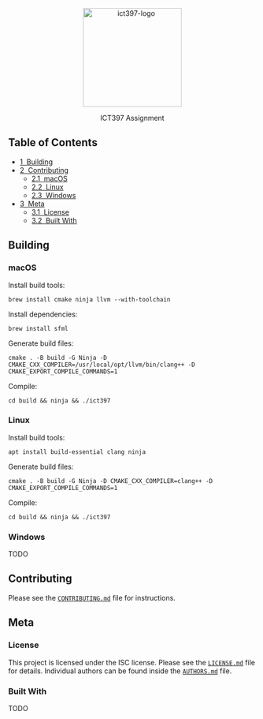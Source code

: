 <div align=center>
  <img src="https://i.imgur.com/cRIXVe7.png" alt="ict397-logo" width="200">
  <p>
    ICT397 Assignment
  </p>
</div>

## Table of Contents
* [1&nbsp;&nbsp;Building](#building)
* [2&nbsp;&nbsp;Contributing](#building)
  * [2.1&nbsp;&nbsp;macOS](#macos)
  * [2.2&nbsp;&nbsp;Linux](#linux)
  * [2.3&nbsp;&nbsp;Windows](#windows)
* [3&nbsp;&nbsp;Meta](#meta)
  * [3.1&nbsp;&nbsp;License](#license)
  * [3.2&nbsp;&nbsp;Built With](#built-with)

## Building
### macOS
Install build tools:
```
brew install cmake ninja llvm --with-toolchain
```

Install dependencies:
```
brew install sfml
```

Generate build files:
```
cmake . -B build -G Ninja -D CMAKE_CXX_COMPILER=/usr/local/opt/llvm/bin/clang++ -D CMAKE_EXPORT_COMPILE_COMMANDS=1
```

Compile:
```
cd build && ninja && ./ict397
```

### Linux
Install build tools:
```
apt install build-essential clang ninja
```

Generate build files:
```
cmake . -B build -G Ninja -D CMAKE_CXX_COMPILER=clang++ -D CMAKE_EXPORT_COMPILE_COMMANDS=1
```

Compile:
```
cd build && ninja && ./ict397
```

### Windows
TODO

## Contributing
Please see the [`CONTRIBUTING.md`](CONTRIBUTING.md) file for instructions.

## Meta
### License
This project is licensed under the ISC license. Please see the [`LICENSE.md`](LICENSE.md)
file for details. Individual authors can be found inside the [`AUTHORS.md`](AUTHORS.md) file.

### Built With
TODO
